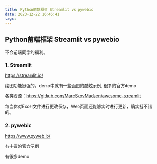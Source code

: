 ```yaml
---
title: Python前端框架 Streamlit vs pywebio
date: 2023-12-22 16:46:41
tags:
---
```


## Python前端框架 Streamlit vs pywebio

不会前端同学的福利。

### 1. Streamlit

https://streamlit.io/

绘图功能挺强的，demo中就有一些画图的酷炫示例, 很多的官方demo

各类资源：https://github.com/MarcSkovMadsen/awesome-streamlit

每当你对Excel文件进行更改保存，Web页面还能够实时进行更新，确实挺不错的。

### 2. pywebio

https://www.pyweb.io/

有丰富的官方示例

有很多demo